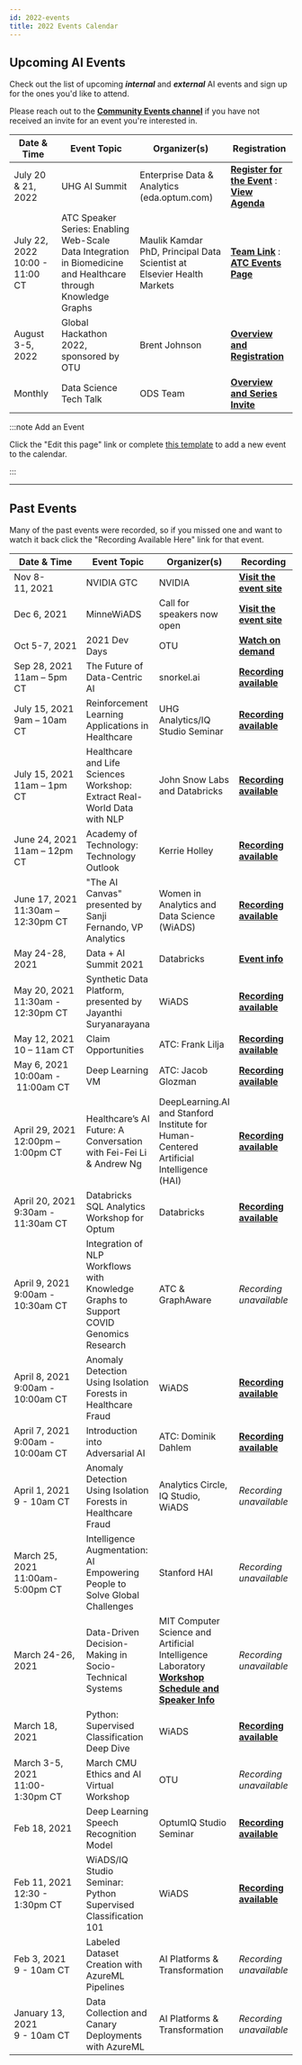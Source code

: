 ```yaml
---
id: 2022-events
title: 2022 Events Calendar
---
```


## Upcoming AI Events

Check out the list of upcoming ***internal*** and ***external*** AI events and sign up for the ones you'd like to attend.

Please reach out to the [**Community Events channel**](https://teams.microsoft.com/l/channel/19%3a4dffd37ca385498789236900e721fee0%40thread.tacv2/Events?groupId=a886ded2-d2cb-437c-acbf-e9d200fd8480&tenantId=db05faca-c82a-4b9d-b9c5-0f64b6755421) if you have not received an invite for an event you're interested in.

| Date & Time | Event Topic | Organizer(s) | Registration |
| ------ | ----------------- | ---------- | ---------- |
| July 20 & 21, 2022 | UHG AI Summit |  Enterprise Data & Analytics (eda.optum.com) |[**Register for the Event**](https://www.labroots.com/ms/virtual-event/uhg-ai-summit) : [**View Agenda**](https://uhgazure.sharepoint.com/:p:/t/AIForAllSummit/EcvQZNKlIMZEu-UsvAQQJBoBQycF9dso0smB5hHf6LLyCg)|
| July 22, 2022 10:00 - 11:00 CT | ATC Speaker Series: Enabling Web-Scale Data Integration in Biomedicine and Healthcare through Knowledge Graphs |  Maulik Kamdar PhD, Principal Data Scientist at Elsevier Health Markets |[**Team Link**](https://teams.microsoft.com/l/meetup-join/19%3ameeting_NjNjNzRkN2MtZTMyYi00MzU4LTgyNmYtZTNiOTA4MjMwOGU5%40thread.v2/0?context=%7b%22Tid%22%3a%22db05faca-c82a-4b9d-b9c5-0f64b6755421%22%2c%22Oid%22%3a%22bd964b2b-5af3-48e9-adb3-b6b4e55a2b5d%22%7d) : [**ATC Events Page**](https://atc.optum.com/events)|
| August 3-5, 2022 | Global Hackathon 2022, sponsored by OTU |  Brent Johnson |[**Overview and Registration**](https://helloignite.io/event/hackathon2022/static/Overview)|
| Monthly | Data Science Tech Talk |  ODS Team |[**Overview and Series Invite**](https://github.optum.com/pages/ees-aiops/operational-data-science/docs/data-science/data-science-tech-talk/)|


:::note Add an Event

Click the "Edit this page" link or complete [this template](https://github.optum.com/ai-community/ai-community-site/issues/new?assignees=jwilli&labels=event&template=publish-an-event.md&title=) to add a new event to the calendar.

:::

<hr/>

## Past Events

Many of the past events were recorded, so if you missed one and want to watch it back click the "Recording Available Here" link for that event.


| Date & Time | Event Topic | Organizer(s) | Recording |
| ------ | ----------------- | ---------- | ---------- |
| Nov&nbsp;8-11,&nbsp;2021 | NVIDIA GTC |  NVIDIA | [**Visit the event site**](https://www.nvidia.com/gtc/) |
| Dec&nbsp;6,&nbsp;2021 | MinneWiADS  |  Call for speakers now open | [**Visit the event site**](http://minneanalytics.org/minnewiads2021/) |
| Oct&nbsp;5-7,&nbsp;2021 | 2021 Dev Days  |  OTU | [**Watch on demand**](https://www.labroots.com/ms/virtual-event/dev-days-2021)|
| Sep&nbsp;28,&nbsp;2021<br/>11am – 5pm CT | The Future of Data-Centric AI |  snorkel.ai | [**Recording available**](https://app.experiencewelcome.com/events/60uyAm/stages/5ofDqG) |
| July&nbsp;15,&nbsp;2021<br/>9am – 10am CT | Reinforcement Learning Applications in Healthcare  |  UHG Analytics/IQ Studio Seminar | [**Recording available**](https://optum.video.uhc.com/playlist/dedicated/111151682/1_65tswr8g/1_yfk6z0ls) |
| July&nbsp;15,&nbsp;2021<br/>11am – 1pm CT | Healthcare and Life Sciences Workshop: Extract Real-World Data with NLP  |  John Snow Labs and Databricks | [**Recording available**](https://databricks.com/p/webinar/202107-amer-industry-healthcare-and-life-sciences-workshop-extract-real-world-da) |
| June&nbsp;24,&nbsp;2021<br/>11am – 12pm CT | Academy of Technology: Technology Outlook |  Kerrie Holley | [**Recording available**](https://optum.video.uhc.com/media/t/1_e1ssxxhr) |
| June 17, 2021<br/>11:30am – 12:30pm CT | "The AI Canvas" presented by Sanji Fernando, VP Analytics | Women in Analytics and Data Science (WiADS)  | [**Recording available**](https://optum.video.uhc.com/media/The+AI+Canvas/1_3bg6ohky/111151682) |
| May 24-28, 2021 | Data + AI Summit 2021| Databricks | [**Event info**](https://databricks.com/dataaisummit/north-america-2021) |
| May 20, 2021<br/>11:30am - 12:30pm CT | Synthetic Data Platform, presented by Jayanthi Suryanarayana | WiADS | [**Recording available**](https://optum.video.uhc.com/media/Synthetic+Data+Platform/1_x77j5l8h/111151682) |
| May&nbsp;12,&nbsp;2021<br/>10 – 11am CT | Claim Opportunities | ATC: Frank Lilja | [**Recording available**](https://optum.video.uhc.com/media/t/1_61p7nxin) |
| May 6, 2021<br/>10:00am&nbsp;-&nbsp;11:00am&nbsp;CT | Deep Learning VM | ATC: Jacob Glozman | [**Recording available**](https://optum.video.uhc.com/media/t/1_u22w5se9) |
| April 29, 2021<br/>12:00pm – 1:00pm CT | Healthcare’s AI Future: A Conversation with Fei-Fei Li & Andrew Ng | DeepLearning.AI and Stanford Institute for Human-Centered Artificial Intelligence (HAI) | [**Recording available**](https://www.youtube.com/watch?v=Gbnep6RJinQ)
| April 20, 2021<br/>9:30am - 11:30am CT | Databricks SQL Analytics Workshop for Optum | Databricks | [**Recording available**](https://optum.video.uhc.com/media/t/1_29ziq318) |
| April 9, 2021<br/>9:00am - 10:30am CT | Integration of NLP Workflows with Knowledge Graphs to Support COVID  Genomics Research | ATC & GraphAware | *Recording unavailable* |
| April 8, 2021<br/>9:00am - 10:00am CT | Anomaly Detection Using Isolation Forests in Healthcare Fraud | WiADS | [**Recording available**](https://optum.video.uhc.com/media/Anomaly+Detection+Using+Isolation+Forests+in+Healthcare+Fraud/1_7x72jzu6/111151682) |
| April 7, 2021<br/>9:00am - 10:00am CT | Introduction into Adversarial AI | ATC: Dominik Dahlem | [**Recording available**](https://optum.video.uhc.com/media/t/1_9ruy3kn5) |
| April 1, 2021<br/>9 - 10am CT | Anomaly Detection Using Isolation Forests in Healthcare Fraud | Analytics Circle, IQ Studio, WiADS | *Recording unavailable* |
| March 25, 2021<br/>11:00am-5:00pm CT | Intelligence Augmentation: AI Empowering People to Solve Global Challenges | Stanford HAI | *Recording unavailable* |
| March 24-26, 2021 | Data-Driven Decision-Making in Socio-Technical Systems | MIT Computer Science and Artificial Intelligence Laboratory<br/>[**Workshop Schedule and Speaker Info**](https://c3dti.ai/events/workshops/socio-technical-systems/) | *Recording unavailable* |
| March 18, 2021 | Python: Supervised Classification Deep Dive | WiADS | [**Recording available**](https://optum.video.uhc.com/media/Python+Supervised+Classification+Deep+Dive/1_crr5fnc9/111151682) |
| March 3-5, 2021<br/>11:00-1:30pm CT | March CMU Ethics and AI Virtual Workshop | OTU | *Recording unavailable* |
| Feb 18, 2021 | Deep Learning Speech Recognition Model | OptumIQ Studio Seminar | [**Recording available**](https://optum.video.uhc.com/media/Deep+Learning+Speech+Recognition+Model/1_2auk8hz1/111151682) |
| Feb 11, 2021<br/>12:30 - 1:30pm CT | WiADS/IQ Studio Seminar: Python Supervised Classification 101 | WiADS | [**Recording available**](https://optum.video.uhc.com/media/Python+Supervised+Classification+101/1_b8eigpo1/111151682) |
| Feb 3, 2021<br/>9 - 10am CT | Labeled Dataset Creation with AzureML Pipelines | AI Platforms & Transformation | *Recording unavailable* |
| January 13, 2021<br/> 9 - 10am CT | Data Collection and Canary Deployments with AzureML | AI Platforms & Transformation | *Recording unavailable* |

